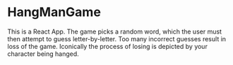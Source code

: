 # HangManGame
This is a React App. The game picks a random word, which the user must then attempt to guess letter-by-letter. Too many incorrect guesses result in loss of the game. Iconically the process of losing is depicted by your character being hanged. 
